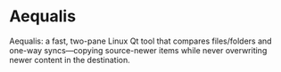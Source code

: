 # Aequalis
Aequalis: a fast, two-pane Linux Qt tool that compares files/folders and one-way syncs—copying source-newer items while never overwriting newer content in the destination.
